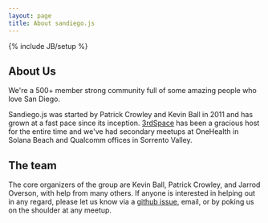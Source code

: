 ```yaml
---
layout: page
title: About sandiego.js
---
```

{% include JB/setup %}

## About Us

We're a 500+ member strong community full of some amazing people who love San Diego.

Sandiego.js was started by Patrick Crowley and Kevin Ball in 2011 and has grown at a
fast pace since its inception. [3rdSpace][] has been a gracious host for the entire time and
we've had secondary meetups at OneHealth in Solana Beach and Qualcomm offices in Sorrento Valley.

## The team

The core organizers of the group are Kevin Ball, Patrick Crowley, and Jarrod Overson, with help from many others.
If anyone is interested in helping out in any regard, please let us know via a [github issue][issues], email,
or by poking us on the shoulder at any meetup.


[Kevin]: mailto:kmball11@gmail.com
[Jarrod]: mailto:jsoverson@gmail.com
[meetup]: http://www.meetup.com/sandiegojs/ "Meetup.com page"
[sandiegojs.github.com]: https://github.com/sandiegojs/sandiegojs.github.com "Sandiego.js Github site"
[issues]: https://github.com/sandiegojs/sandiegojs.github.com/issues "Sandiego.js issue tracker"
[3rdspace]: http://3rdspace.co/ "3rdSpace"
